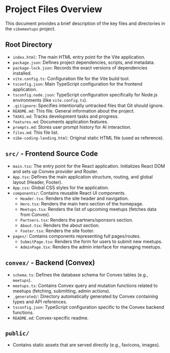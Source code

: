 # Project Files Overview

This document provides a brief description of the key files and directories in the `vibemeetups` project.

## Root Directory

- `index.html`: The main HTML entry point for the Vite application.
- `package.json`: Defines project dependencies, scripts, and metadata.
- `package-lock.json`: Records the exact versions of dependencies installed.
- `vite.config.ts`: Configuration file for the Vite build tool.
- `tsconfig.json`: Main TypeScript configuration for the frontend application.
- `tsconfig.node.json`: TypeScript configuration specifically for Node.js environments (like `vite.config.ts`).
- `.gitignore`: Specifies intentionally untracked files that Git should ignore.
- `README.md`: This file. General information about the project.
- `TASKS.md`: Tracks development tasks and progress.
- `features.md`: Documents application features.
- `prompts.md`: Stores user prompt history for AI interaction.
- `files.md`: This file list.
- `vibe-coding-landing.html`: Original static HTML file (used as reference).

## `src/` - Frontend Source Code

- `main.tsx`: The entry point for the React application. Initializes React DOM and sets up Convex provider and Router.
- `App.tsx`: Defines the main application structure, routing, and global layout (Header, Footer).
- `App.css`: Global CSS styles for the application.
- `components/`: Contains reusable React UI components.
  - `Header.tsx`: Renders the site header and navigation.
  - `Hero.tsx`: Renders the main hero section of the homepage.
  - `Meetups.tsx`: Renders the list of upcoming meetups (fetches data from Convex).
  - `Partners.tsx`: Renders the partners/sponsors section.
  - `About.tsx`: Renders the about section.
  - `Footer.tsx`: Renders the site footer.
- `pages/`: Contains components representing full pages/routes.
  - `SubmitPage.tsx`: Renders the form for users to submit new meetups.
  - `AdminPage.tsx`: Renders the admin interface for managing meetups.

## `convex/` - Backend (Convex)

- `schema.ts`: Defines the database schema for Convex tables (e.g., `meetups`).
- `meetups.ts`: Contains Convex query and mutation functions related to meetups (fetching, submitting, admin actions).
- `_generated/`: Directory automatically generated by Convex containing types and API references.
- `tsconfig.json`: TypeScript configuration specific to the Convex backend functions.
- `README.md`: Convex-specific readme.

## `public/`

- Contains static assets that are served directly (e.g., favicons, images).
